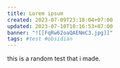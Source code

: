 ```yaml
---
title: Lorem ipsum
created: 2023-07-09T23:18:04+07:00
updated: 2023-07-10T10:16:53+07:00
banner: "![[FqRw62oaQAENmC3.jpg]]"
tags: #test #obsidian
---
```


this is a random test that i made.
